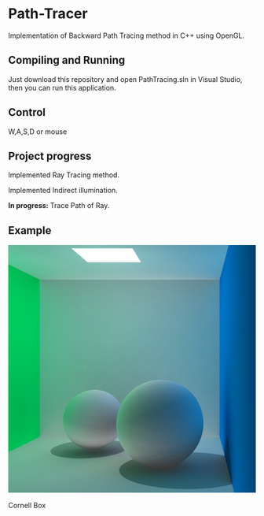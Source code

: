 # Path-Tracer

Implementation of Backward Path Tracing method in C++ using OpenGL.

## Compiling and Running

Just download this repository and open PathTracing.sln in Visual Studio, then you can run this application.

## Control

W,A,S,D or mouse

## Project progress

Implemented Ray Tracing method.

Implemented Indirect illumination.

<b>In progress:</b> Trace Path of Ray.

## Example

![Cornell Box](example/indirect.png?raw=true "Cornell Box")

Cornell Box
